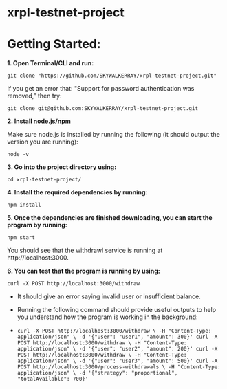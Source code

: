 # xrpl-testnet-project

# Getting Started: 
**1. Open Terminal/CLI and run:**

`git clone "https://github.com/SKYWALKERRAY/xrpl-testnet-project.git"`

If you get an error that: "Support for password authentication was removed," then try:

`git clone git@github.com:SKYWALKERRAY/xrpl-testnet-project.git`

**2. Install [node.js/npm](https://radixweb.com/blog/installing-npm-and-nodejs-on-windows-and-mac)**

Make sure node.js is installed by running the following (it should output the version you are running):

`node -v`

**3. Go into the project directory using:**

`cd xrpl-testnet-project/`

**4. Install the required dependencies by running:**

`npm install`

**5. Once the dependencies are finished downloading, you can start the program by running:**

`npm start`

You should see that the withdrawl service is running at http://localhost:3000. 

**6. You can test that the program is running by using:**

`curl -X POST http://localhost:3000/withdraw`

- It should give an error saying invalid user or insufficient balance. 

- Running the following command should provide useful outputs to help you understand how the program is working in the background:

- `curl -X POST http://localhost:3000/withdraw \
-H "Content-Type: application/json" \
-d '{"user": "user1", "amount": 300}'
curl -X POST http://localhost:3000/withdraw \
-H "Content-Type: application/json" \
-d '{"user": "user2", "amount": 200}'
curl -X POST http://localhost:3000/withdraw \
-H "Content-Type: application/json" \
-d '{"user": "user3", "amount": 500}'
curl -X POST http://localhost:3000/process-withdrawals \
-H "Content-Type: application/json" \
-d '{"strategy": "proportional", "totalAvailable": 700}'`
